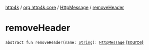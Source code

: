 [http4k](../../index.md) / [org.http4k.core](../index.md) / [HttpMessage](index.md) / [removeHeader](./remove-header.md)

# removeHeader

`abstract fun removeHeader(name: `[`String`](https://kotlinlang.org/api/latest/jvm/stdlib/kotlin/-string/index.html)`): `[`HttpMessage`](index.md) [(source)](https://github.com/http4k/http4k/blob/master/http4k-core/src/main/kotlin/org/http4k/core/http.kt#L90)